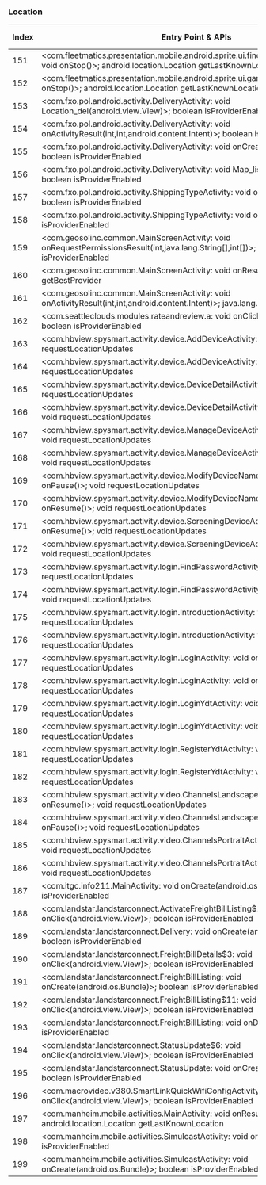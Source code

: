 ### Location
| Index | Entry Point & APIs | Screen shot | Resource id | Label |
| ------------- | ------------- | ------------- |-------------|-------------|
| 151 | <com.fleetmatics.presentation.mobile.android.sprite.ui.findnearest.AtvFindNearest: void onStop()>; android.location.Location getLastKnownLocation | ![](D:\COSMOS\output\py\Play_win8\Business\com.fleetmatics.presentation.mobile.android.sprite\com.fleetmatics.presentation.mobile.android.sprite.ui.findnearest.AtvFindNearest.png) |  | |
| 152 | <com.fleetmatics.presentation.mobile.android.sprite.ui.garmin.AtvGarminMap: void onStop()>; android.location.Location getLastKnownLocation | ![](D:\COSMOS\output\py\Play_win8\Business\com.fleetmatics.presentation.mobile.android.sprite\com.fleetmatics.presentation.mobile.android.sprite.ui.garmin.AtvGarminMap.png) |  | |
| 153 | <com.fxo.pol.android.activity.DeliveryActivity: void Location_del(android.view.View)>; boolean isProviderEnabled | ![](D:\COSMOS\output\py\Play_win8\Business\com.fxo.pol\com.fxo.pol.android.activity.DeliveryActivity.png) |  | |
| 154 | <com.fxo.pol.android.activity.DeliveryActivity: void onActivityResult(int,int,android.content.Intent)>; boolean isProviderEnabled | ![](D:\COSMOS\output\py\Play_win8\Business\com.fxo.pol\com.fxo.pol.android.activity.DeliveryActivity.png) |  | |
| 155 | <com.fxo.pol.android.activity.DeliveryActivity: void onCreate(android.os.Bundle)>; boolean isProviderEnabled | ![](D:\COSMOS\output\py\Play_win8\Business\com.fxo.pol\com.fxo.pol.android.activity.DeliveryActivity.png) |  | |
| 156 | <com.fxo.pol.android.activity.DeliveryActivity: void Map_list(android.view.View)>; boolean isProviderEnabled | ![](D:\COSMOS\output\py\Play_win8\Business\com.fxo.pol\com.fxo.pol.android.activity.DeliveryActivity.png) |  | |
| 157 | <com.fxo.pol.android.activity.ShippingTypeActivity: void onBackPressed()>; boolean isProviderEnabled | ![](D:\COSMOS\output\py\Play_win8\Business\com.fxo.pol\com.fxo.pol.android.activity.ShippingTypeActivity.png) |  | |
| 158 | <com.fxo.pol.android.activity.ShippingTypeActivity: void onStart()>; boolean isProviderEnabled | ![](D:\COSMOS\output\py\Play_win8\Business\com.fxo.pol\com.fxo.pol.android.activity.ShippingTypeActivity.png) |  | |
| 159 | <com.geosolinc.common.MainScreenActivity: void onRequestPermissionsResult(int,java.lang.String[],int[])>; boolean isProviderEnabled | ![](D:\COSMOS\output\py\Play_win8\Business\com.geosolinc.efmobile\com.geosolinc.common.MainScreenActivity.png) |  | |
| 160 | <com.geosolinc.common.MainScreenActivity: void onResume()>; java.lang.String getBestProvider | ![](D:\COSMOS\output\py\Play_win8\Business\com.geosolinc.efmobile\com.geosolinc.common.MainScreenActivity.png) |  | |
| 161 | <com.geosolinc.common.MainScreenActivity: void onActivityResult(int,int,android.content.Intent)>; java.lang.String getBestProvider | ![](D:\COSMOS\output\py\Play_win8\Business\com.geosolinc.efmobile\com.geosolinc.common.MainScreenActivity.png) |  | |
| 162 | <com.seattleclouds.modules.rateandreview.a: void onClick(android.view.View)>; boolean isProviderEnabled | ![](D:\COSMOS\output\py\Play_win8\Business\unclaimed.money\com.seattleclouds.modules.rateandreview.NewRateAndCommentActivity.png) |  | |
| 163 | <com.hbview.spysmart.activity.device.AddDeviceActivity: void onPause()>; void requestLocationUpdates | ![](D:\COSMOS\output\py\Play_win8\Business\com.hbview.spysmart\com.hbview.spysmart.activity.device.AddDeviceActivity.png) |  | |
| 164 | <com.hbview.spysmart.activity.device.AddDeviceActivity: void onResume()>; void requestLocationUpdates | ![](D:\COSMOS\output\py\Play_win8\Business\com.hbview.spysmart\com.hbview.spysmart.activity.device.AddDeviceActivity.png) |  | |
| 165 | <com.hbview.spysmart.activity.device.DeviceDetailActivity: void onPause()>; void requestLocationUpdates | ![](D:\COSMOS\output\py\Play_win8\Business\com.hbview.spysmart\com.hbview.spysmart.activity.device.DeviceDetailActivity.png) |  | |
| 166 | <com.hbview.spysmart.activity.device.DeviceDetailActivity: void onResume()>; void requestLocationUpdates | ![](D:\COSMOS\output\py\Play_win8\Business\com.hbview.spysmart\com.hbview.spysmart.activity.device.DeviceDetailActivity.png) |  | |
| 167 | <com.hbview.spysmart.activity.device.ManageDeviceActivity: void onResume()>; void requestLocationUpdates | ![](D:\COSMOS\output\py\Play_win8\Business\com.hbview.spysmart\com.hbview.spysmart.activity.device.ManageDeviceActivity.png) |  | |
| 168 | <com.hbview.spysmart.activity.device.ManageDeviceActivity: void onPause()>; void requestLocationUpdates | ![](D:\COSMOS\output\py\Play_win8\Business\com.hbview.spysmart\com.hbview.spysmart.activity.device.ManageDeviceActivity.png) |  | |
| 169 | <com.hbview.spysmart.activity.device.ModifyDeviceNameActivity: void onPause()>; void requestLocationUpdates | ![](D:\COSMOS\output\py\Play_win8\Business\com.hbview.spysmart\com.hbview.spysmart.activity.device.ModifyDeviceNameActivity.png) |  | |
| 170 | <com.hbview.spysmart.activity.device.ModifyDeviceNameActivity: void onResume()>; void requestLocationUpdates | ![](D:\COSMOS\output\py\Play_win8\Business\com.hbview.spysmart\com.hbview.spysmart.activity.device.ModifyDeviceNameActivity.png) |  | |
| 171 | <com.hbview.spysmart.activity.device.ScreeningDeviceActivity: void onResume()>; void requestLocationUpdates | ![](D:\COSMOS\output\py\Play_win8\Business\com.hbview.spysmart\com.hbview.spysmart.activity.device.ScreeningDeviceActivity.png) |  | |
| 172 | <com.hbview.spysmart.activity.device.ScreeningDeviceActivity: void onPause()>; void requestLocationUpdates | ![](D:\COSMOS\output\py\Play_win8\Business\com.hbview.spysmart\com.hbview.spysmart.activity.device.ScreeningDeviceActivity.png) |  | |
| 173 | <com.hbview.spysmart.activity.login.FindPasswordActivity: void onPause()>; void requestLocationUpdates | ![](D:\COSMOS\output\py\Play_win8\Business\com.hbview.spysmart\com.hbview.spysmart.activity.login.FindPasswordActivity.png) |  | |
| 174 | <com.hbview.spysmart.activity.login.FindPasswordActivity: void onResume()>; void requestLocationUpdates | ![](D:\COSMOS\output\py\Play_win8\Business\com.hbview.spysmart\com.hbview.spysmart.activity.login.FindPasswordActivity.png) |  | |
| 175 | <com.hbview.spysmart.activity.login.IntroductionActivity: void onPause()>; void requestLocationUpdates | ![](D:\COSMOS\output\py\Play_win8\Business\com.hbview.spysmart\com.hbview.spysmart.activity.login.IntroductionActivity.png) |  | |
| 176 | <com.hbview.spysmart.activity.login.IntroductionActivity: void onResume()>; void requestLocationUpdates | ![](D:\COSMOS\output\py\Play_win8\Business\com.hbview.spysmart\com.hbview.spysmart.activity.login.IntroductionActivity.png) |  | |
| 177 | <com.hbview.spysmart.activity.login.LoginActivity: void onResume()>; void requestLocationUpdates | ![](D:\COSMOS\output\py\Play_win8\Business\com.hbview.spysmart\com.hbview.spysmart.activity.login.LoginActivity.png) |  | |
| 178 | <com.hbview.spysmart.activity.login.LoginActivity: void onPause()>; void requestLocationUpdates | ![](D:\COSMOS\output\py\Play_win8\Business\com.hbview.spysmart\com.hbview.spysmart.activity.login.LoginActivity.png) |  | |
| 179 | <com.hbview.spysmart.activity.login.LoginYdtActivity: void onResume()>; void requestLocationUpdates | ![](D:\COSMOS\output\py\Play_win8\Business\com.hbview.spysmart\com.hbview.spysmart.activity.login.LoginYdtActivity.png) |  | |
| 180 | <com.hbview.spysmart.activity.login.LoginYdtActivity: void onPause()>; void requestLocationUpdates | ![](D:\COSMOS\output\py\Play_win8\Business\com.hbview.spysmart\com.hbview.spysmart.activity.login.LoginYdtActivity.png) |  | |
| 181 | <com.hbview.spysmart.activity.login.RegisterYdtActivity: void onResume()>; void requestLocationUpdates | ![](D:\COSMOS\output\py\Play_win8\Business\com.hbview.spysmart\com.hbview.spysmart.activity.login.RegisterYdtActivity.png) |  | |
| 182 | <com.hbview.spysmart.activity.login.RegisterYdtActivity: void onPause()>; void requestLocationUpdates | ![](D:\COSMOS\output\py\Play_win8\Business\com.hbview.spysmart\com.hbview.spysmart.activity.login.RegisterYdtActivity.png) |  | |
| 183 | <com.hbview.spysmart.activity.video.ChannelsLandscapeActivity: void onResume()>; void requestLocationUpdates | ![](D:\COSMOS\output\py\Play_win8\Business\com.hbview.spysmart\com.hbview.spysmart.activity.video.ChannelsLandscapeActivity.png) |  | |
| 184 | <com.hbview.spysmart.activity.video.ChannelsLandscapeActivity: void onPause()>; void requestLocationUpdates | ![](D:\COSMOS\output\py\Play_win8\Business\com.hbview.spysmart\com.hbview.spysmart.activity.video.ChannelsLandscapeActivity.png) |  | |
| 185 | <com.hbview.spysmart.activity.video.ChannelsPortraitActivity: void onResume()>; void requestLocationUpdates | ![](D:\COSMOS\output\py\Play_win8\Business\com.hbview.spysmart\com.hbview.spysmart.activity.video.ChannelsPortraitActivity.png) |  | |
| 186 | <com.hbview.spysmart.activity.video.ChannelsPortraitActivity: void onPause()>; void requestLocationUpdates | ![](D:\COSMOS\output\py\Play_win8\Business\com.hbview.spysmart\com.hbview.spysmart.activity.video.ChannelsPortraitActivity.png) |  | |
| 187 | <com.itgc.info211.MainActivity: void onCreate(android.os.Bundle)>; boolean isProviderEnabled | ![](D:\COSMOS\output\py\Play_win8\Business\com.itgc.info211\com.itgc.info211.MainActivity.png) |  | |
| 188 | <com.landstar.landstarconnect.ActivateFreightBillListing$11: void onClick(android.view.View)>; boolean isProviderEnabled | ![](D:\COSMOS\output\py\Play_win8\Business\com.landstar.landstarconnect\com.landstar.landstarconnect.ActivateFreightBillListing.png) |  | |
| 189 | <com.landstar.landstarconnect.Delivery: void onCreate(android.os.Bundle)>; boolean isProviderEnabled | ![](D:\COSMOS\output\py\Play_win8\Business\com.landstar.landstarconnect\com.landstar.landstarconnect.Delivery.png) |  | |
| 190 | <com.landstar.landstarconnect.FreightBillDetails$3: void onClick(android.view.View)>; boolean isProviderEnabled | ![](D:\COSMOS\output\py\Play_win8\Business\com.landstar.landstarconnect\com.landstar.landstarconnect.FreightBillDetails.png) |  | |
| 191 | <com.landstar.landstarconnect.FreightBillListing: void onCreate(android.os.Bundle)>; boolean isProviderEnabled | ![](D:\COSMOS\output\py\Play_win8\Business\com.landstar.landstarconnect\com.landstar.landstarconnect.FreightBillListing.png) |  | |
| 192 | <com.landstar.landstarconnect.FreightBillListing$11: void onClick(android.view.View)>; boolean isProviderEnabled | ![](D:\COSMOS\output\py\Play_win8\Business\com.landstar.landstarconnect\com.landstar.landstarconnect.FreightBillListing.png) |  | |
| 193 | <com.landstar.landstarconnect.FreightBillListing: void onDestroy()>; boolean isProviderEnabled | ![](D:\COSMOS\output\py\Play_win8\Business\com.landstar.landstarconnect\com.landstar.landstarconnect.FreightBillListing.png) |  | |
| 194 | <com.landstar.landstarconnect.StatusUpdate$6: void onClick(android.view.View)>; boolean isProviderEnabled | ![](D:\COSMOS\output\py\Play_win8\Business\com.landstar.landstarconnect\com.landstar.landstarconnect.StatusUpdate.png) |  | |
| 195 | <com.landstar.landstarconnect.StatusUpdate: void onCreate(android.os.Bundle)>; boolean isProviderEnabled | ![](D:\COSMOS\output\py\Play_win8\Business\com.landstar.landstarconnect\com.landstar.landstarconnect.StatusUpdate.png) |  | |
| 196 | <com.macrovideo.v380.SmartLinkQuickWifiConfigActivity: void onClick(android.view.View)>; boolean isProviderEnabled | ![](D:\COSMOS\output\py\Play_win8\Business\com.macrovideo.v380\com.macrovideo.v380.SmartLinkQuickWifiConfigActivity.png) |  | |
| 197 | <com.manheim.mobile.activities.MainActivity: void onResume()>; android.location.Location getLastKnownLocation | ![](D:\COSMOS\output\py\Play_win8\Business\com.manheim.mobile\com.manheim.mobile.activities.MainActivity.png) |  | |
| 198 | <com.manheim.mobile.activities.SimulcastActivity: void onResume()>; boolean isProviderEnabled | ![](D:\COSMOS\output\py\Play_win8\Business\com.manheim.mobile\com.manheim.mobile.activities.SimulcastActivity.png) |  | |
| 199 | <com.manheim.mobile.activities.SimulcastActivity: void onCreate(android.os.Bundle)>; boolean isProviderEnabled | ![](D:\COSMOS\output\py\Play_win8\Business\com.manheim.mobile\com.manheim.mobile.activities.SimulcastActivity.png) |  | |
